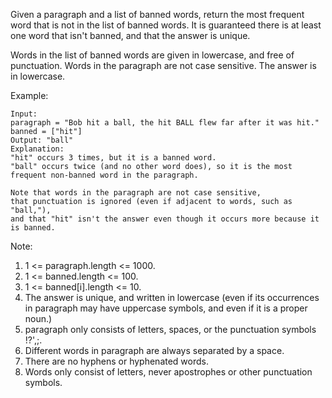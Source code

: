 Given a paragraph and a list of banned words, return the most frequent word that is not in the list of banned words.  It is guaranteed there is at least one word that isn't banned, and that the answer is unique.

Words in the list of banned words are given in lowercase, and free of punctuation.  Words in the paragraph are not case sensitive.  The answer is in lowercase.

Example:
```
Input: 
paragraph = "Bob hit a ball, the hit BALL flew far after it was hit."
banned = ["hit"]
Output: "ball"
Explanation: 
"hit" occurs 3 times, but it is a banned word.
"ball" occurs twice (and no other word does), so it is the most frequent non-banned word in the paragraph. 

Note that words in the paragraph are not case sensitive,
that punctuation is ignored (even if adjacent to words, such as "ball,"), 
and that "hit" isn't the answer even though it occurs more because it is banned.
  ```
Note:
1. 1 <= paragraph.length <= 1000.
2. 1 <= banned.length <= 100.
3. 1 <= banned[i].length <= 10.
4. The answer is unique, and written in lowercase (even if its occurrences in paragraph may have uppercase symbols, and even if it is a proper noun.)
5. paragraph only consists of letters, spaces, or the punctuation symbols !?',;.
6. Different words in paragraph are always separated by a space.
7. There are no hyphens or hyphenated words.
8. Words only consist of letters, never apostrophes or other punctuation symbols.
 